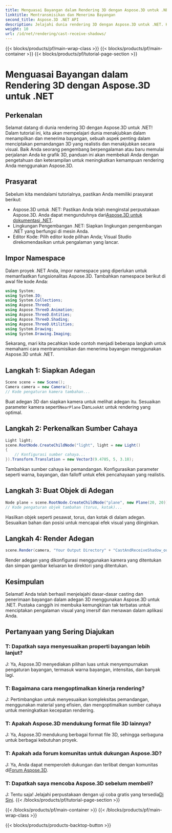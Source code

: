 ```yaml
---
title: Menguasai Bayangan dalam Rendering 3D dengan Aspose.3D untuk .NET
linktitle: Mentransmisikan dan Menerima Bayangan
second_title: Aspose.3D .NET API
description: Jelajahi dunia rendering 3D dengan Aspose.3D untuk .NET. Keluarkan dan terima bayangan dengan mudah. Unduh uji coba gratis Anda sekarang!
weight: 10
url: /id/net/rendering/cast-receive-shadows/
---
```


{{< blocks/products/pf/main-wrap-class >}}
{{< blocks/products/pf/main-container >}}
{{< blocks/products/pf/tutorial-page-section >}}

# Menguasai Bayangan dalam Rendering 3D dengan Aspose.3D untuk .NET

## Perkenalan
Selamat datang di dunia rendering 3D dengan Aspose.3D untuk .NET! Dalam tutorial ini, kita akan mempelajari dunia menakjubkan dalam menampilkan dan menerima bayangan, sebuah aspek penting dalam menciptakan pemandangan 3D yang realistis dan menakjubkan secara visual. Baik Anda seorang pengembang berpengalaman atau baru memulai perjalanan Anda ke grafik 3D, panduan ini akan membekali Anda dengan pengetahuan dan keterampilan untuk meningkatkan kemampuan rendering Anda menggunakan Aspose.3D.
## Prasyarat
Sebelum kita mendalami tutorialnya, pastikan Anda memiliki prasyarat berikut:
-  Aspose.3D untuk .NET: Pastikan Anda telah menginstal perpustakaan Aspose.3D. Anda dapat mengunduhnya dari[Aspose.3D untuk dokumentasi .NET](https://reference.aspose.com/3d/net/).
- Lingkungan Pengembangan .NET: Siapkan lingkungan pengembangan .NET yang berfungsi di mesin Anda.
- Editor Kode: Pilih editor kode pilihan Anda; Visual Studio direkomendasikan untuk pengalaman yang lancar.
## Impor Namespace
Dalam proyek .NET Anda, impor namespace yang diperlukan untuk memanfaatkan fungsionalitas Aspose.3D. Tambahkan namespace berikut di awal file kode Anda:
```csharp
using System;
using System.IO;
using System.Collections;
using Aspose.ThreeD;
using Aspose.ThreeD.Animation;
using Aspose.ThreeD.Entities;
using Aspose.ThreeD.Shading;
using Aspose.ThreeD.Utilities;
using System.Drawing;
using System.Drawing.Imaging;
```
Sekarang, mari kita pecahkan kode contoh menjadi beberapa langkah untuk memahami cara mentransmisikan dan menerima bayangan menggunakan Aspose.3D untuk .NET.
## Langkah 1: Siapkan Adegan
```csharp
Scene scene = new Scene();
Camera camera = new Camera();
// Kode pengaturan kamera tambahan...
```
Buat adegan 3D dan siapkan kamera untuk melihat adegan itu. Sesuaikan parameter kamera seperti`NearPlane` Dan`LookAt` untuk rendering yang optimal.
## Langkah 2: Perkenalkan Sumber Cahaya
```csharp
Light light;
scene.RootNode.CreateChildNode("light", light = new Light()
{
    // Konfigurasi sumber cahaya...
}).Transform.Translation = new Vector3(9.4785, 5, 3.18);
```
Tambahkan sumber cahaya ke pemandangan. Konfigurasikan parameter seperti warna, bayangan, dan falloff untuk efek pencahayaan yang realistis.
## Langkah 3: Buat Objek di Adegan
```csharp
Node plane = scene.RootNode.CreateChildNode("plane", new Plane(20, 20));
// Kode pengaturan objek tambahan (torus, kotak)...
```
Hasilkan objek seperti pesawat, torus, dan kotak di dalam adegan. Sesuaikan bahan dan posisi untuk mencapai efek visual yang diinginkan.
## Langkah 4: Render Adegan
```csharp
scene.Render(camera, "Your Output Directory" + "CastAndReceiveShadow_out.png", new Size(1024, 1024), ImageFormat.Png, opt);
```
Render adegan yang dikonfigurasi menggunakan kamera yang ditentukan dan simpan gambar keluaran ke direktori yang ditentukan.
## Kesimpulan
Selamat! Anda telah berhasil menjelajahi dasar-dasar casting dan penerimaan bayangan dalam adegan 3D menggunakan Aspose.3D untuk .NET. Pustaka canggih ini membuka kemungkinan tak terbatas untuk menciptakan pengalaman visual yang imersif dan menawan dalam aplikasi Anda.
## Pertanyaan yang Sering Diajukan
### T: Dapatkah saya menyesuaikan properti bayangan lebih lanjut?
J: Ya, Aspose.3D menyediakan pilihan luas untuk menyempurnakan pengaturan bayangan, termasuk warna bayangan, intensitas, dan banyak lagi.
### T: Bagaimana cara mengoptimalkan kinerja rendering?
J: Pertimbangkan untuk menyesuaikan kompleksitas pemandangan, menggunakan material yang efisien, dan mengoptimalkan sumber cahaya untuk meningkatkan kecepatan rendering.
### T: Apakah Aspose.3D mendukung format file 3D lainnya?
J: Ya, Aspose.3D mendukung berbagai format file 3D, sehingga serbaguna untuk berbagai kebutuhan proyek.
### T: Apakah ada forum komunitas untuk dukungan Aspose.3D?
 J: Ya, Anda dapat memperoleh dukungan dan terlibat dengan komunitas di[Forum Aspose.3D](https://forum.aspose.com/c/3d/18).
### T: Dapatkah saya mencoba Aspose.3D sebelum membeli?
 J: Tentu saja! Jelajahi perpustakaan dengan uji coba gratis yang tersedia[Di Sini](https://releases.aspose.com/).
{{< /blocks/products/pf/tutorial-page-section >}}

{{< /blocks/products/pf/main-container >}}
{{< /blocks/products/pf/main-wrap-class >}}

{{< blocks/products/products-backtop-button >}}

